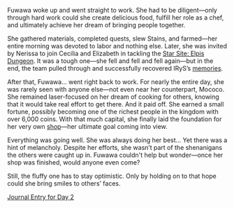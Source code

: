 Fuwawa woke up and went straight to work. She had to be diligent—only through hard work could she create delicious food, fulfill her role as a chef, and ultimately achieve her dream of bringing people together.

She gathered materials, completed quests, slew Stains, and farmed—her entire morning was devoted to labor and nothing else. Later, she was invited by Nerissa to join Cecilia and Elizabeth in tackling the [Star Site: Elpis Dungeon](https://www.youtube.com/live/a940cWsshj4?si=UY5Oz5F1CLczMmM1&t=2686). It was a tough one—she fell and fell and fell again—but in the end, the team pulled through and successfully recovered IRyS’s [memories](https://www.youtube.com/live/a940cWsshj4?si=65k58U-GsS7g6zhV&t=5966).

After that, Fuwawa... went right back to work. For nearly the entire day, she was rarely seen with anyone else—not even near her counterpart, Mococo. She remained laser-focused on her dream of cooking for others, knowing that it would take real effort to get there. And it paid off. She earned a small fortune, possibly becoming one of the richest people in the kingdom with over 6,000 coins. With that much capital, she finally laid the foundation for her very own [shop](https://www.youtube.com/live/a940cWsshj4?si=btIhScSR8a7IJhij&t=11706)—her ultimate goal coming into view.

Everything was going well. She was always doing her best... Yet there was a hint of melancholy. Despite her efforts, she wasn’t part of the shenanigans the others were caught up in. Fuwawa couldn't help but wonder—once her shop was finished, would anyone even come?

Still, the fluffy one has to stay optimistic. Only by holding on to that hope could she bring smiles to others’ faces.

[Journal Entry for Day 2](#embed:https://www.youtube.com/live/a940cWsshj4?si=FUlM9YlDNyFTYcRj&t=12627)
